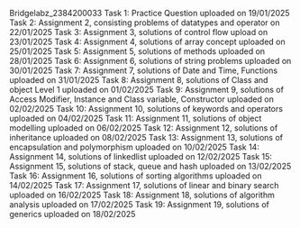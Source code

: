 Bridgelabz_2384200033
Task 1: Practice Question uploaded on 19/01/2025
Task 2: Assignment 2, consisting problems of datatypes and operator on 22/01/2025
Task 3: Assignment 3, solutions of control flow upload on 23/01/2025
Task 4: Assignment 4, solutions of array concept uploaded on 25/01/2025
Task 5: Assignment 5, solutions of methods uploaded on 28/01/2025
Task 6: Assignment 6, solutions of string problems uploaded on 30/01/2025
Task 7: Assignment 7, solutions of Date and Time, Functions uploaded on 31/01/2025
Task 8: Assignment 8, solutions of Class and object Level 1 uploaded on 01/02/2025
Task 9: Assignment 9, solutions of Access Modifier, Instance and Class variable, Constructor uploaded on 02/02/2025
Task 10: Assignment 10, solutions of keywords and operators uploaded on 04/02/2025
Task 11: Assignment 11, solutions of object modelling uploaded on 06/02/2025
Task 12: Assignment 12, solutions of inheritance uploaded on 08/02/2025
Task 13: Assignment 13, solutions of encapsulation and polymorphism uploaded on 10/02/2025
Task 14: Assignment 14, solutions of linkedlist uploaded on 12/02/2025
Task 15: Assignment 15, solutions of stack, queue and hash uploaded on 13/02/2025
Task 16: Assignment 16, solutions of sorting algorithms uploaded on 14/02/2025
Task 17: Assignment 17, solutions of linear and binary search uploaded on 16/02/2025
Task 18: Assignment 18, solutions of algorithm analysis uploaded on 17/02/2025
Task 19: Assignment 19, solutions of generics uploaded on 18/02/2025
